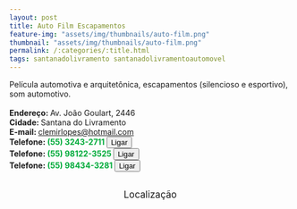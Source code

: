 ```yaml
---
layout: post
title: Auto Film Escapamentos
feature-img: "assets/img/thumbnails/auto-film.png"
thumbnail: "assets/img/thumbnails/auto-film.png"
permalink: /:categories/:title.html
tags: santanadolivramento santanadolivramentoautomovel
---
```

Película automotiva e arquitetônica, escapamentos (silencioso e esportivo), som automotivo.<!-- more --><br />
 <br/>
<b>Endereço: </b>Av. João Goulart, 2446<br />
<b>Cidade: </b>Santana do Livramento<br />
<b>E-mail: </b>clemirlopes@hotmail.com<br />
<b>Telefone: <span style="color: #00ab3a;">(55) 3243-2711</span> <a href="tel:5532432711"><button class="ligar">Ligar</button></a></b><br />
<b>Telefone: <span style="color: #00ab3a;">(55) 98122-3525</span> <a href="tel:5598122-3525"><button class="ligar">Ligar</button></a></b><br />
<b>Telefone: <span style="color: #00ab3a;">(55) 98434-3281</span> <a href="tel:55984343281"><button class="ligar">Ligar</button></a></b><br />
<br />
<style>
      #map {
        height: 400px;
        width: 100%;
       }
    </style>

<div style="font-size: larger; text-align: center;">
Localização</div>
<div id="map">
<script>
      function initMap() {
        var uluru = {lat: -30.8798764, lng: -55.5185026};
        var map = new google.maps.Map(document.getElementById('map'), {
          zoom: 17,
          center: uluru
        });
        var marker = new google.maps.Marker({
          position: uluru,
          map: map
        });
      }
    </script>
    <script async="" defer="" src="https://maps.googleapis.com/maps/api/js?key=AIzaSyDDc8SHLmOesJRaXCW0fZ2ST09W4s0ME5g&amp;callback=initMap">
    </script>
</div>
